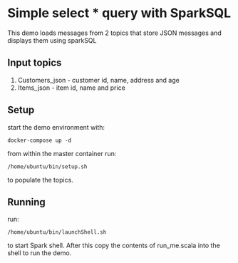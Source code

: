 # Simple select * query  with SparkSQL

This demo loads messages from 2 topics that store JSON messages and displays them using sparkSQL

## Input topics

1. Customers_json - customer id, name, address and age
2. Items_json - item id, name and price

## Setup

start the demo environment with:

```
docker-compose up -d
```

from within the master container run:
 
 ```
/home/ubuntu/bin/setup.sh
```

to populate the topics.

## Running

run:

```
/home/ubuntu/bin/launchShell.sh
```

to start Spark shell. After this copy the contents of run_me.scala into the shell to run the demo.
